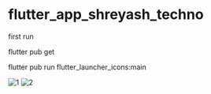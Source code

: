 # flutter_app_shreyash_techno

first run

flutter pub get

flutter pub run flutter_launcher_icons:main


![1](https://user-images.githubusercontent.com/44410637/120900137-0d3b3280-c5e8-11eb-96d1-a9752388bab9.jpeg)
![2](https://user-images.githubusercontent.com/44410637/120900138-0e6c5f80-c5e8-11eb-8b68-47e916995ec3.jpeg)


